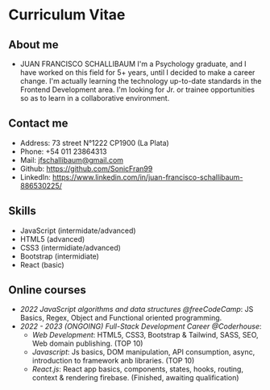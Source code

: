 # Curriculum Vitae

## About me
- JUAN FRANCISCO SCHALLIBAUM
I'm a Psychology graduate, and I have worked on this field for 5+
years, until I decided to make a career change. I'm actually learning
the technology up-to-date standards in the Frontend Development
area. I'm looking for Jr. or trainee opportunities so as to learn in a
collaborative environment.

## Contact me
- Address: 73 street N°1222 CP1900 (La Plata)
- Phone: +54 011 23864313
- Mail: jfschallibaum@gmail.com
- Github: https://github.com/SonicFran99
- LinkedIn: https://www.linkedin.com/in/juan-francisco-schallibaum-886530225/

## Skills
- JavaScript (intermidate/advanced)
- HTML5 (advanced)
- CSS3 (intermidiate/advanced)
- Bootstrap (intermidiate)
- React (basic)

## Online courses
- *2022* _JavaScript algorithms and data structures @freeCodeCamp_: JS Basics, Regex, Object and Functional oriented programming.
- *2022 - 2023 (ONGOING)* _Full-Stack Development Career @Coderhouse_:
  - _Web Development_: HTML5, CSS3, Bootstrap & Tailwind, SASS, SEO,  Web domain publishing. (TOP 10)
  - _Javascript_: Js basics, DOM manipulation, API consumption, async, introduction to framework anb libraries. (TOP 10)
  - _React.js_: React app basics, components, states, hooks, routing, context & rendering firebase. (Finished, awaiting qualification)
